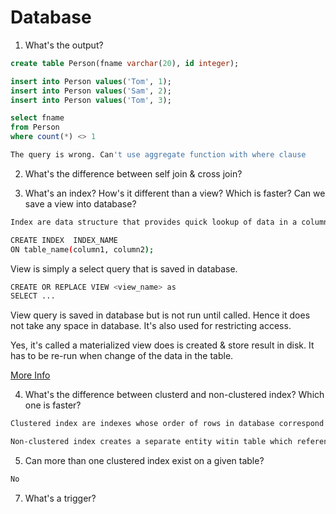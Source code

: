 # Database

1. What's the output?

```sql
create table Person(fname varchar(20), id integer);

insert into Person values('Tom', 1);
insert into Person values('Sam', 2);
insert into Person values('Tom', 3);

select fname
from Person
where count(*) <> 1
```

```bash
The query is wrong. Can't use aggregate function with where clause
```

2. What's the difference between self join & cross join?

3. What's an index? How's it different than a view? Which is faster? Can we save a view into database?

```bash
Index are data structure that provides quick lookup of data in a column or columns of a table.

CREATE INDEX  INDEX_NAME
ON table_name(column1, column2);

```

View is simply a select query that is saved in database.

```bash
CREATE OR REPLACE VIEW <view_name> as
SELECT ...

```

View query is saved in database but is not run until called. Hence it does not take any space in database. It's also used for restricting access.

Yes, it's called a materialized view does is created & store result in disk. It has to be re-run when change of the data in the table.

[More Info](https://drive.google.com/open?id=1Rjs3Z38rMKLUpzfOWuc_w2DUTdbCLVmY)


4. What's the difference between clusterd and non-clustered index? Which one is faster?

```bash
Clustered index are indexes whose order of rows in database correspond to the order of rows in index. It modifies the way records are stored in the database.

Non-clustered index creates a separate entity witin table which references original table.
```

5. Can more than one clustered index exist on a given table?

```bash
No
```


7. What's a trigger?
